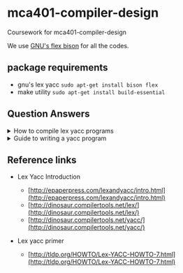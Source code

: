 # mca401-compiler-design

Coursework for mca401-compiler-design

We use [GNU's flex bison](https://www.gnu.org/software/bison/manual/) for all the codes.

## package requirements

- gnu's lex yacc `sudo apt-get install bison flex`
- make utility `sudo apt-get install build-essential`

## Question Answers

<details>
<summary> How to compile lex yacc programs </summary>
<br>
Perform the following steps, in order to compile a demo program-

- `yacc -d demo.yacc`
  Process the yacc grammar file using the `-d` flag (which tells the yacc command to create a file
that defines the tokens used in addition to the C language source code)
- Use `ls` to verify that the following files were created -
  - `y.tab.c` The C language source file that the yacc command created for the parser.
  - `y.tab.h` A header file containing define statements for the tokens used by the parser.
- `lex demo.lex`
  Process the lex specification file
- Use `ls` to verify that the following file was created -
  - `lex.yy.c` The C language source file that the lex command created for the lexical analyzer.
- `cc y.tab.c lex.yy.c -o demo`
  Compile and link the two C language source files.
- Use `ls` to verify that the following files were created -
  - `demo` The executable program file

</details>

<details>
<summary> Guide to writing a yacc program </summary>
<br>

- Identify the Terminal and Non-Terminal Symbols from the BNF and Lex.
- Try coding all the grammar rules in yacc with empty actions.
  - Compile,link it to Lex and check for conflicts. 
  - This is an easy way of validating the BNF for reduce/reduce and shift/reduce conflicts.
- Search for any reduce/reduce conflict. Resolve it in Lex. Resolve any shift/reduce conflicts.
- Write rules for all possible syntax errors.Details on error handling are given later.
- Code the yyerror function in subroutine section.
- Design the Data Structure which can be easily integrated with the grammar rules for syntax directed translation.
- From the Data Structures and Lex needs ,formulate the correct Stack.The stack must have pointers for all the data structures.
- Do the appropiate type binding to all tokens and yacc variables (non-terminals).
- Write all the data structures in a seperate file and inlude it in yacc.
- Code all the actions.
- Restrict the actions in case of error, i.e no data structure should be built but parsing should continue to get more errors.

</details>

## Reference links

- Lex Yacc Introduction 
  - [http://epaperpress.com/lexandyacc/intro.html](http://epaperpress.com/lexandyacc/intro.html)
  - [http://dinosaur.compilertools.net/lex/](http://dinosaur.compilertools.net/lex/)
  - [http://dinosaur.compilertools.net/yacc/](http://dinosaur.compilertools.net/yacc/)

- Lex yacc primer
  - [http://tldp.org/HOWTO/Lex-YACC-HOWTO-7.html](http://tldp.org/HOWTO/Lex-YACC-HOWTO-7.html)
